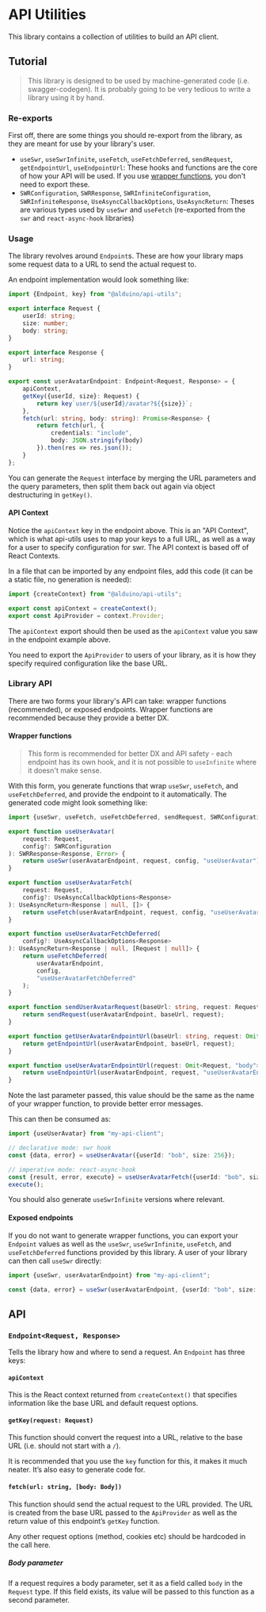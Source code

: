 # API Utilities

This library contains a collection of utilities to build an API client.

## Tutorial

> This library is designed to be used by machine-generated code (i.e. swagger-codegen). It is probably going to be very tedious to write a library using it by hand.

### Re-exports

First off, there are some things you should re-export from the library, as they are meant for use by your library's user.

- `useSwr`, `useSwrInfinite`, `useFetch`, `useFetchDeferred`, `sendRequest`, `getEndpointUrl`, `useEndpointUrl`: These hooks and functions are the core of how your API will be used. If you use [wrapper functions](#wrapper-functions), you don't need to export these.
- `SWRConfiguration`, `SWRResponse`, `SWRInfiniteConfiguration`, `SWRInfiniteResponse`, `UseAsyncCallbackOptions`, `UseAsyncReturn`: Theses are various types used by `useSwr` and `useFetch` (re-exported from the `swr` and `react-async-hook` libraries)

### Usage

The library revolves around `Endpoint`s. These are how your library maps some request data to a URL to send the actual request to.

An endpoint implementation would look something like:

```typescript
import {Endpoint, key} from "@alduino/api-utils";

export interface Request {
    userId: string;
    size: number;
    body: string;
}

export interface Response {
    url: string;
}

export const userAvatarEndpoint: Endpoint<Request, Response> = {
    apiContext,
    getKey({userId, size}: Request) {
        return key`user/${userId}/avatar?${{size}}`;
    },
    fetch(url: string, body: string): Promise<Response> {
        return fetch(url, {
            credentials: "include",
            body: JSON.stringify(body)
        }).then(res => res.json());
    }
};
```

You can generate the `Request` interface by merging the URL parameters and the query parameters, then split them back out again via object destructuring in `getKey()`.

#### API Context

Notice the `apiContext` key in the endpoint above. This is an "API Context", which is what api-utils uses to map your keys to a full URL, as well as a way for a user to specify configuration for swr. The API context is based off of React Contexts.

In a file that can be imported by any endpoint files, add this code (it can be a static file, no generation is needed):

```typescript
import {createContext} from "@alduino/api-utils";

export const apiContext = createContext();
export const ApiProvider = context.Provider;
```

The `apiContext` export should then be used as the `apiContext` value you saw in the endpoint example above.

You need to export the `ApiProvider` to users of your library, as it is how they specify required configuration like the base URL.

### Library API

There are two forms your library's API can take: wrapper functions (recommended), or exposed endpoints. Wrapper functions are recommended because they provide a better DX.

#### Wrapper functions

> This form is recommended for better DX and API safety - each endpoint has its own hook, and it is not possible to `useInfinite` where it doesn't make sense.

With this form, you generate functions that wrap `useSwr`, `useFetch`, and `useFetchDeferred`, and provide the endpoint to it automatically. The generated code might look something like:

```typescript
import {useSwr, useFetch, useFetchDeferred, sendRequest, SWRConfiguration, SWRResponse} from "@alduino/api-utils";

export function useUserAvatar(
    request: Request,
    config?: SWRConfiguration
): SWRResponse<Response, Error> {
    return useSwr(userAvatarEndpoint, request, config, "useUserAvatar");
}

export function useUserAvatarFetch(
    request: Request,
    config?: UseAsyncCallbackOptions<Response>
): UseAsyncReturn<Response | null, []> {
    return useFetch(userAvatarEndpoint, request, config, "useUserAvatarFetch");
}

export function useUserAvatarFetchDeferred(
    config?: UseAsyncCallbackOptions<Response>
): UseAsyncReturn<Response | null, [Request | null]> {
    return useFetchDeferred(
        userAvatarEndpoint,
        config,
        "useUserAvatarFetchDeferred"
    );
}

export function sendUserAvatarRequest(baseUrl: string, request: Request): Promise<Response> {
    return sendRequest(userAvatarEndpoint, baseUrl, request);
}

export function getUserAvatarEndpointUrl(baseUrl: string, request: Omit<Request, "body">): string {
    return getEndpointUrl(userAvatarEndpoint, baseUrl, request);
}

export function useUserAvatarEndpointUrl(request: Omit<Request, "body">): string {
    return useEndpointUrl(userAvatarEndpoint, request, "useUserAvatarEndpointUrl");
}
```

Note the last parameter passed, this value should be the same as the name of your wrapper function, to provide better error messages.

This can then be consumed as:

```typescript
import {useUserAvatar} from "my-api-client";

// declarative mode: swr hook
const {data, error} = useUserAvatar({userId: "bob", size: 256});

// imperative mode: react-async-hook
const {result, error, execute} = useUserAvatarFetch({userId: "bob", size: 256});
execute();
```

You should also generate `useSwrInfinite` versions where relevant.

#### Exposed endpoints

If you do not want to generate wrapper functions, you can export your `Endpoint` values as well as the `useSwr`, `useSwrInfinite`, `useFetch`, and `useFetchDeferred` functions provided by this library. A user of your library can then call `useSwr` directly:

```typescript
import {useSwr, userAvatarEndpoint} from "my-api-client";

const {data, error} = useSwr(userAvatarEndpoint, {userId: "bob", size: 256});
```

## API

### `Endpoint<Request, Response>`

Tells the library how and where to send a request. An `Endpoint` has three keys:

#### `apiContext`

This is the React context returned from `createContext()` that specifies information like the base URL and default request options.

#### `getKey(request: Request)`

This function should convert the request into a URL, relative to the base URL (i.e. should not start with a `/`).

It is recommended that you use the `key` function for this, it makes it much neater. It’s also easy to generate code for.

#### `fetch(url: string, [body: Body])`

This function should send the actual request to the URL provided. The URL is created from the base URL passed to the `ApiProvider` as well as the return value of this endpoint’s `getKey` function.

Any other request options (method, cookies etc) should be hardcoded in the call here.

##### Body parameter

If a request requires a body parameter, set it as a field called `body` in the `Request` type. If this field exists, its value will be passed to this function as a second parameter.
